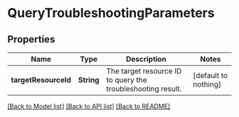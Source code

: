 # QueryTroubleshootingParameters


## Properties
Name | Type | Description | Notes
------------ | ------------- | ------------- | -------------
**targetResourceId** | **String** | The target resource ID to query the troubleshooting result. | [default to nothing]


[[Back to Model list]](../README.md#models) [[Back to API list]](../README.md#api-endpoints) [[Back to README]](../README.md)


